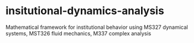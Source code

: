 # insitutional-dynamics-analysis
Mathematical framework for institutional behavior using MS327 dynamical systems, MST326 fluid mechanics, M337 complex analysis

